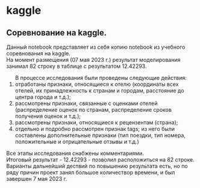 # kaggle
<h2>Соревнование на kaggle.</h2>
<div>
Данный notebook представляет из себя копию notebook из учебного соревнования на kaggle.<br />
На момент размещения (07 мая 2023 г.) результат моделирования занимал 82 строку в таблице с результатом 12.42293.
</div>
<div>
  <ol>В процессе исследования были проведены следующие действия:
    <li>отработаны признаки, относящиеся к отелю (координаты всех отелей, их принадлежность к странам и городам, расстояние до центра города и т.д.);</li>
    <li>рассмотрены признаки, связанные с оценками отелей (распределение оценок по странам, распределение сроков получения оценок и т.д.);</li>
    <li>рассмотрены признаки, относящиеся к рецензентам (страна);</li>
    <li>отдельно и подробно рассмотрен признак tags; из него были составлены дополнительные признаки (тип поездки, тип номера, положительные и отрицательные отзывы и т.д.)</li>
  </ol>
</div>
<div>Все этапы исследования снабжены комментариями.</div>
<div>Итоговый результат - 12.42293 - позволил расположиться на 82 строке. Варианты дальнейший дествий по повышению результата есть, но по ряду причин проект занял большое количествор времени, и был завершен 7 мая 2023 г.</div>
   
